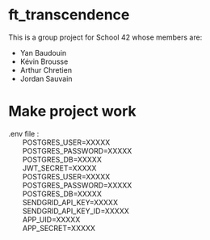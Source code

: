 # ft_transcendence

This is a group project for School 42 whose members are:
- Yan Baudouin
- Kévin Brousse
- Arthur Chretien
- Jordan Sauvain

# Make project work

.env file :  
  POSTGRES_USER=XXXXX  
  POSTGRES_PASSWORD=XXXXX  
  POSTGRES_DB=XXXXX  
  JWT_SECRET=XXXXX  
  POSTGRES_USER=XXXXX  
  POSTGRES_PASSWORD=XXXXX  
  POSTGRES_DB=XXXXX  
  SENDGRID_API_KEY=XXXXX  
  SENDGRID_API_KEY_ID=XXXXX  
  APP_UID=XXXXX  
  APP_SECRET=XXXXX  
